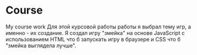 # Course
My course work
Для этой курсовой работы работы я выбрал тему игр, а именно - их создание.
Я создал игру "змейка" на основе JavaScript с использованием HTML что б запускать игру в браузере и CSS что б "змейка выглядела лучше".

